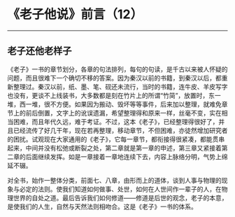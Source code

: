 # 《老子他说》前言（12）

------

## 老子还他老样子

《老子》一书的章节划分，各章的句法排列，每句的句读，是千古以来被人怀疑的问题，而且很难下一个确切不移的答案。因为秦汉以前的书籍，到秦汉以后，都重新整理过。秦汉以前，纸、墨、笔、砚还未流行，当时的书籍，连牛皮、羊皮写字也没有，更谈不上线装书，大多数都是刻在竹片上的所谓“竹简”，放置时，东一堆，西一堆，很不方便。如果因为搬动、毁坏等等事件，后来加以整理，就难免章节上的前后倒置，文字上的讹误遗漏，希望整理得和原来一样，丝毫不变，实在相当困难，而且年代久远，难于考证。不过，这本《老子》，已经整理得很好了，并且已经流传了好几干年，现在若再整理，移动章节，不但困难，亦徒然增加研究者的困扰。试观现在大家通用的《老子》，它每一章节，都衔接得很紧凑，都能贯串起来，中间并没有松弛或断裂之处，第二章就是第一章的申述，第三章又紧接着第二章的后面继续发挥。如是一章接着一章地连续下去，内容上脉络分明，气势上绵延不辍。

对全书，始作一整体分类，前面七、八章，由形而上的道体，谈到人事与物理的现象与必定的法则。使我们知道如何做事、处世，如何在人世间作一辈子的人，在物理世界的自处之道。最后告诉我们如何修道——修道是后世的观念，老子的本意，是使我们的人生，自然与天然法则相吻合。这是《老子》一书的体系。